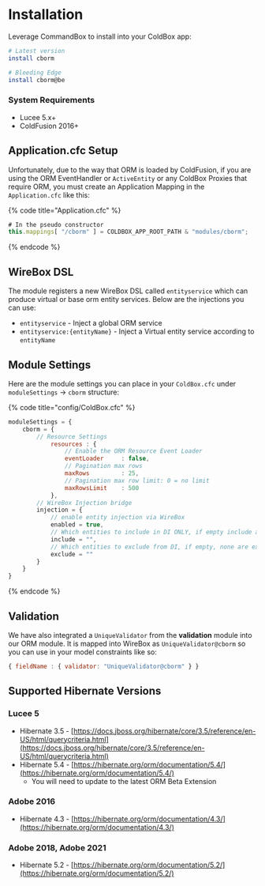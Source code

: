 # Installation

Leverage CommandBox to install into your ColdBox app:

```bash
# Latest version
install cborm

# Bleeding Edge
install cborm@be
```

### System Requirements

* Lucee 5.x+ 
* ColdFusion 2016+

## Application.cfc Setup

Unfortunately, due to the way that ORM is loaded by ColdFusion, if you are using the ORM EventHandler or `ActiveEntity` or any ColdBox Proxies that require ORM, you must create an Application Mapping in the `Application.cfc` like this:

{% code title="Application.cfc" %}
```javascript
# In the pseudo constructor
this.mappings[ "/cborm" ] = COLDBOX_APP_ROOT_PATH & "modules/cborm";
```
{% endcode %}

## WireBox DSL

The module registers a new WireBox DSL called `entityservice` which can produce virtual or base orm entity services. Below are the injections you can use:

* `entityservice` -  Inject a global ORM service
* `entityservice:{entityName}` - Inject a Virtual entity service according to `entityName`

## Module Settings

Here are the module settings you can place in your `ColdBox.cfc` under `moduleSettings` -&gt; `cborm` structure:

{% code title="config/ColdBox.cfc" %}
```javascript
moduleSettings = {
    cborm = {
        // Resource Settings
    		resources : {
    			// Enable the ORM Resource Event Loader
    			eventLoader 	: false,
    			// Pagination max rows
    			maxRows 		: 25,
    			// Pagination max row limit: 0 = no limit
    			maxRowsLimit 	: 500
    		},
        // WireBox Injection bridge
        injection = {
            // enable entity injection via WireBox
            enabled = true, 
            // Which entities to include in DI ONLY, if empty include all entities
            include = "", 
            // Which entities to exclude from DI, if empty, none are excluded
            exclude = ""
        }
    }
}
```
{% endcode %}

## Validation

We have also integrated a `UniqueValidator` from the **validation** module into our ORM module. It is mapped into WireBox as `UniqueValidator@cborm` so you can use in your model constraints like so:

```javascript
{ fieldName : { validator: "UniqueValidator@cborm" } }
```

## Supported Hibernate Versions

### Lucee 5

* Hibernate 3.5 - [https://docs.jboss.org/hibernate/core/3.5/reference/en-US/html/querycriteria.html](https://docs.jboss.org/hibernate/core/3.5/reference/en-US/html/querycriteria.html)
* Hibernate 5.4 - [https://hibernate.org/orm/documentation/5.4/](https://hibernate.org/orm/documentation/5.4/)
  * You will need to update to the latest ORM Beta Extension

### Adobe 2016

* Hibernate 4.3 - [https://hibernate.org/orm/documentation/4.3/](https://hibernate.org/orm/documentation/4.3/)

### Adobe 2018, Adobe 2021

* Hibernate 5.2 - [https://hibernate.org/orm/documentation/5.2/](https://hibernate.org/orm/documentation/5.2/)

